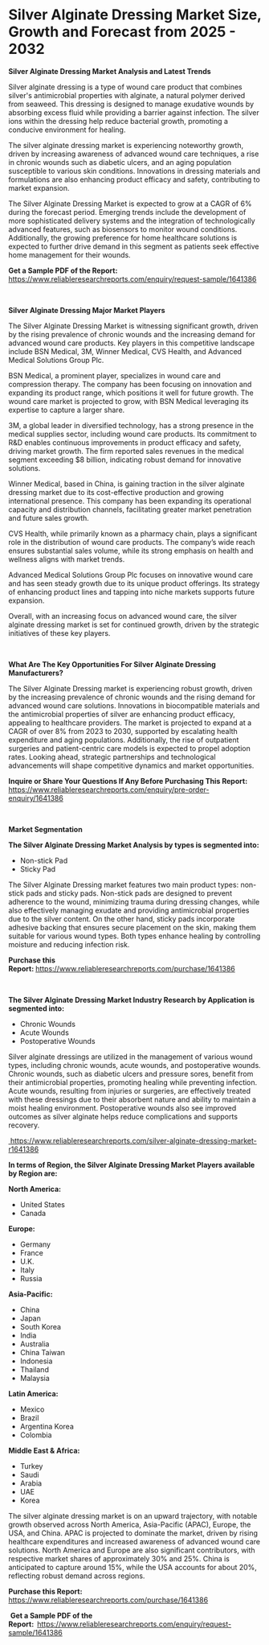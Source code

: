 <p><h1>Silver Alginate Dressing Market Size, Growth and Forecast from 2025 - 2032</h1></p><p><strong>Silver Alginate Dressing Market Analysis and Latest Trends</strong></p>
<p><p>Silver alginate dressing is a type of wound care product that combines silver's antimicrobial properties with alginate, a natural polymer derived from seaweed. This dressing is designed to manage exudative wounds by absorbing excess fluid while providing a barrier against infection. The silver ions within the dressing help reduce bacterial growth, promoting a conducive environment for healing.</p><p>The silver alginate dressing market is experiencing noteworthy growth, driven by increasing awareness of advanced wound care techniques, a rise in chronic wounds such as diabetic ulcers, and an aging population susceptible to various skin conditions. Innovations in dressing materials and formulations are also enhancing product efficacy and safety, contributing to market expansion. </p><p>The Silver Alginate Dressing Market is expected to grow at a CAGR of 6% during the forecast period. Emerging trends include the development of more sophisticated delivery systems and the integration of technologically advanced features, such as biosensors to monitor wound conditions. Additionally, the growing preference for home healthcare solutions is expected to further drive demand in this segment as patients seek effective home management for their wounds.</p></p>
<p><strong>Get a Sample PDF of the Report:&nbsp;</strong> <a href="https://www.reliableresearchreports.com/enquiry/request-sample/1641386?utm_campaign=83&utm_medium=2&utm_source=Github&utm_content=ia&utm_term=13042025&utm_id=silver-alginate-dressing">https://www.reliableresearchreports.com/enquiry/request-sample/1641386</a></p>
<p>&nbsp;</p>
<p><strong>Silver Alginate Dressing Major Market Players</strong></p>
<p><p>The Silver Alginate Dressing Market is witnessing significant growth, driven by the rising prevalence of chronic wounds and the increasing demand for advanced wound care products. Key players in this competitive landscape include BSN Medical, 3M, Winner Medical, CVS Health, and Advanced Medical Solutions Group Plc.</p><p>BSN Medical, a prominent player, specializes in wound care and compression therapy. The company has been focusing on innovation and expanding its product range, which positions it well for future growth. The wound care market is projected to grow, with BSN Medical leveraging its expertise to capture a larger share.</p><p>3M, a global leader in diversified technology, has a strong presence in the medical supplies sector, including wound care products. Its commitment to R&D enables continuous improvements in product efficacy and safety, driving market growth. The firm reported sales revenues in the medical segment exceeding $8 billion, indicating robust demand for innovative solutions.</p><p>Winner Medical, based in China, is gaining traction in the silver alginate dressing market due to its cost-effective production and growing international presence. This company has been expanding its operational capacity and distribution channels, facilitating greater market penetration and future sales growth.</p><p>CVS Health, while primarily known as a pharmacy chain, plays a significant role in the distribution of wound care products. The company’s wide reach ensures substantial sales volume, while its strong emphasis on health and wellness aligns with market trends.</p><p>Advanced Medical Solutions Group Plc focuses on innovative wound care and has seen steady growth due to its unique product offerings. Its strategy of enhancing product lines and tapping into niche markets supports future expansion.</p><p>Overall, with an increasing focus on advanced wound care, the silver alginate dressing market is set for continued growth, driven by the strategic initiatives of these key players.</p></p>
<p>&nbsp;</p>
<p><strong>What Are The Key Opportunities For Silver Alginate Dressing Manufacturers?</strong></p>
<p><p>The Silver Alginate Dressing market is experiencing robust growth, driven by the increasing prevalence of chronic wounds and the rising demand for advanced wound care solutions. Innovations in biocompatible materials and the antimicrobial properties of silver are enhancing product efficacy, appealing to healthcare providers. The market is projected to expand at a CAGR of over 8% from 2023 to 2030, supported by escalating health expenditure and aging populations. Additionally, the rise of outpatient surgeries and patient-centric care models is expected to propel adoption rates. Looking ahead, strategic partnerships and technological advancements will shape competitive dynamics and market opportunities.</p></p>
<p><strong>Inquire or Share Your Questions If Any Before Purchasing This Report:</strong> <a href="https://www.reliableresearchreports.com/enquiry/pre-order-enquiry/1641386?utm_campaign=83&utm_medium=2&utm_source=Github&utm_content=ia&utm_term=13042025&utm_id=silver-alginate-dressing">https://www.reliableresearchreports.com/enquiry/pre-order-enquiry/1641386</a></p>
<p>&nbsp;</p>
<p><strong>Market Segmentation</strong></p>
<p><strong>The Silver Alginate Dressing Market Analysis by types is segmented into:</strong></p>
<p><ul><li>Non-stick Pad</li><li>Sticky Pad</li></ul></p>
<p><p>The Silver Alginate Dressing market features two main product types: non-stick pads and sticky pads. Non-stick pads are designed to prevent adherence to the wound, minimizing trauma during dressing changes, while also effectively managing exudate and providing antimicrobial properties due to the silver content. On the other hand, sticky pads incorporate adhesive backing that ensures secure placement on the skin, making them suitable for various wound types. Both types enhance healing by controlling moisture and reducing infection risk.</p></p>
<p><strong>Purchase this Report:&nbsp;</strong><a href="https://www.reliableresearchreports.com/purchase/1641386?utm_campaign=83&utm_medium=2&utm_source=Github&utm_content=ia&utm_term=13042025&utm_id=silver-alginate-dressing">https://www.reliableresearchreports.com/purchase/1641386</a></p>
<p>&nbsp;</p>
<p><strong>The Silver Alginate Dressing Market Industry Research by Application is segmented into:</strong></p>
<p><ul><li>Chronic Wounds</li><li>Acute Wounds</li><li>Postoperative Wounds</li></ul></p>
<p><p>Silver alginate dressings are utilized in the management of various wound types, including chronic wounds, acute wounds, and postoperative wounds. Chronic wounds, such as diabetic ulcers and pressure sores, benefit from their antimicrobial properties, promoting healing while preventing infection. Acute wounds, resulting from injuries or surgeries, are effectively treated with these dressings due to their absorbent nature and ability to maintain a moist healing environment. Postoperative wounds also see improved outcomes as silver alginate helps reduce complications and supports recovery.</p></p>
<p><a href="https://www.reliableresearchreports.com/silver-alginate-dressing-market-r1641386?utm_campaign=83&utm_medium=2&utm_source=Github&utm_content=ia&utm_term=13042025&utm_id=silver-alginate-dressing">&nbsp;https://www.reliableresearchreports.com/silver-alginate-dressing-market-r1641386</a></p>
<p><strong>In terms of Region, the Silver Alginate Dressing Market Players available by Region are:</strong></p>
<p>
    <p> <strong> North America: </strong>
        <ul>
            <li>United States</li>
            <li>Canada</li>
        </ul>
        </p> 
    <p> <strong> Europe: </strong>
        <ul>
            <li>Germany</li>
            <li>France</li>
            <li>U.K.</li>
            <li>Italy</li>
            <li>Russia</li>
        </ul>
        </p> 
    <p> <strong> Asia-Pacific: </strong>
        <ul>
            <li>China</li>
            <li>Japan</li>
            <li>South Korea</li>
            <li>India</li>
            <li>Australia</li>
            <li>China Taiwan</li>
            <li>Indonesia</li>
            <li>Thailand</li>
            <li>Malaysia</li>
        </ul>
        </p> 
    <p> <strong> Latin America: </strong>
        <ul>
            <li>Mexico</li>
            <li>Brazil</li>
            <li>Argentina Korea</li>
            <li>Colombia</li>
        </ul>
        </p> 
    <p> <strong> Middle East & Africa: </strong>
        <ul>
            <li>Turkey</li>
            <li>Saudi</li>
            <li>Arabia</li>
            <li>UAE</li>
            <li>Korea</li>
        </ul>
    </p>
    </p>
<p><p>The silver alginate dressing market is on an upward trajectory, with notable growth observed across North America, Asia-Pacific (APAC), Europe, the USA, and China. APAC is projected to dominate the market, driven by rising healthcare expenditures and increased awareness of advanced wound care solutions. North America and Europe are also significant contributors, with respective market shares of approximately 30% and 25%. China is anticipated to capture around 15%, while the USA accounts for about 20%, reflecting robust demand across regions.</p></p>
<p><strong>Purchase this Report: </strong><a href="https://www.reliableresearchreports.com/purchase/1641386?utm_campaign=83&utm_medium=2&utm_source=Github&utm_content=ia&utm_term=13042025&utm_id=silver-alginate-dressing">https://www.reliableresearchreports.com/purchase/1641386</a></p>
<p>&nbsp;<strong>Get a Sample PDF of the Report:&nbsp;&nbsp;</strong><a href="https://www.reliableresearchreports.com/enquiry/request-sample/1641386?utm_campaign=83&utm_medium=2&utm_source=Github&utm_content=ia&utm_term=13042025&utm_id=silver-alginate-dressing">https://www.reliableresearchreports.com/enquiry/request-sample/1641386</a></p>
<p><strong></strong></p>
<p><p></p><p></p><p></p></p>